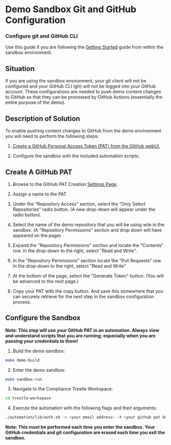 # Demo Sandbox Git and GitHub Configuration
### Configure git and GitHub CLI

Use this guide if you are following the [Getting Started](./getting_started.md) guide from within the sandbox environment. 

## Situation
If you are using the sandbox environment, your git client will not be configured and your GitHub CLI (gh) will not be logged into your GitHub account. These configurations are needed to push demo content changes to GitHub so that they can be processed by GitHub Actions (essentially the entire purpose of the demo). 

## Description of Solution
To enable pushing content changes to GitHub from the demo environment you will need to perform the following steps:

1. [Create a GitHub Personal Access Token (PAT) from the GitHub webUI.](#Create-A-GitHub-PAT) 

2. Configure the sandbox with the included automation scripts.

## Create A GitHub PAT

1. Browse to the GitHub PAT Creation [Settings Page](https://github.com/settings/personal-access-tokens/new). 

2. Assign a name to the PAT

3. Under the "Repository Access" section, select the "Only Select Repositories" radio button. (A new drop-down will appear under the radio button).

4. Select the name of the demo repository that you will be using wile in the sandbox. (A "Repository Permissions" section and drop down will have appeared on the page)

5. Expand the "Repository Permissions" section and locate the "Contents" row. In the drop-down to the right, select "Read and Write".

6. In the "Repository Permissions" section locate the "Pull Requests" row. In the drop-down to the right, select "Read and Write"

7. At the bottom of the page, select the "Generate Token" button. (You will be advanced to the next page.)

5. Copy your PAT with the copy button. And save this somewhere that you can securely retrieve for the next step in the sandbox configuration process.

## Configure the Sandbox

**Note: This step will use your GitHub PAT in an automation. Always view and understand scripts that you are running; especially when you are passing your credentials to them!**

1. Build the demo sandbox:

```bash
make demo-build
```
2. Enter the demo sandbox:
```bash
make sandbox-run
```
3. Navigate to the Compliance Trestle Workspace:
``` bash
cd trestle-workspace
```
4. Execute the automation with the following flags and their arguments:
```bash
./automation/lib/auth.sh -e <your email address> -t <your github pat here>
```
**Note: This must be performed each time you enter the sandbox. Your GitHub credentials and git configuration are erased each time you exit the sandbox.**




